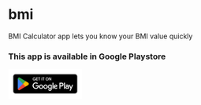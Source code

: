 # bmi

BMI Calculator app lets you know your BMI value quickly

### This app is available in Google Playstore
[<img src="readme/assets/google-play-badge.png"  height="60" width=150>](https://play.google.com/store/apps/details?id=com.bmicalculator.app)